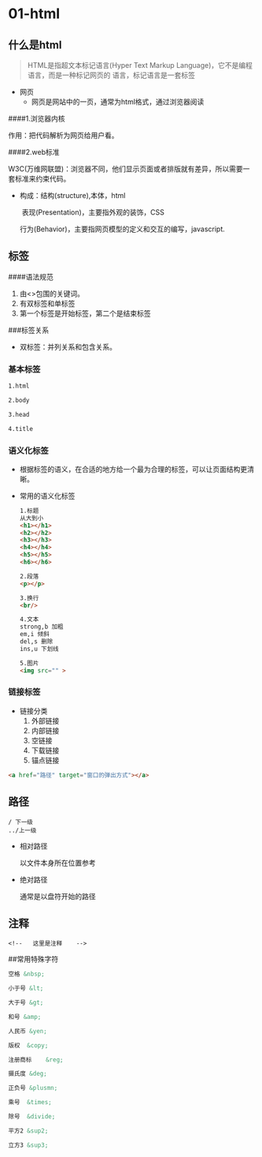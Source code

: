 # 01-html

## 什么是html

> HTML是指超文本标记语言(Hyper Text Markup Language)，它不是编程语言，而是一种标记网页的 语言，标记语言是一套标签

+ 网页
  + 网页是网站中的一页，通常为html格式，通过浏览器阅读



####1.浏览器内核

作用：把代码解析为网页给用户看。

####2.web标准

W3C(万维网联盟)：浏览器不同，他们显示页面或者排版就有差异，所以需要一套标准来约束代码。

+ 构成：结构(structure),本体，html

  ​	 表现(Presentation)，主要指外观的装饰，CSS

  ​	 行为(Behavior)，主要指网页模型的定义和交互的编写，javascript.





## 标签



####语法规范

1. 由<>包围的关键词。
2. 有双标签和单标签
3. 第一个标签是开始标签，第二个是结束标签

###标签关系

+ 双标签：并列关系和包含关系。



### 基本标签

```html
1.html

2.body

3.head

4.title
```

### 语义化标签

+ 根据标签的语义，在合适的地方给一个最为合理的标签，可以让页面结构更清晰。

+ 常用的语义化标签

  ```html
  1.标题
  从大到小
  <h1></h1>
  <h2></h2>
  <h3></h3>
  <h4></h4>
  <h5></h5>
  <h6></h6>
  
  2.段落
  <p></p>
  
  3.换行
  <br/>
  
  4.文本
  strong,b 加粗
  em,i 倾斜
  del,s 删除
  ins,u	下划线
  
  5.图片
  <img src="" >
  ```

### 链接标签

+ 链接分类
  1. 外部链接
  2. 内部链接
  3. 空链接
  4. 下载链接
  5. 锚点链接

```html
<a href="路径" target="窗口的弹出方式"></a>
```





## 路径

```
/ 下一级
../上一级
```

+ 相对路径

  以文件本身所在位置参考

+ 绝对路径

  通常是以盘符开始的路径



## 注释

```
<!--   这里是注释    -->

```



##常用特殊字符

```html
空格 &nbsp;

小于号 &lt;

大于号 &gt;

和号 &amp;

人民币	&yen;

版权	&copy;

注册商标	&reg;

摄氏度	&deg;

正负号	&plusmn;

乘号	&times;

除号	&divide;

平方2	&sup2;

立方3	&sup3;
```



